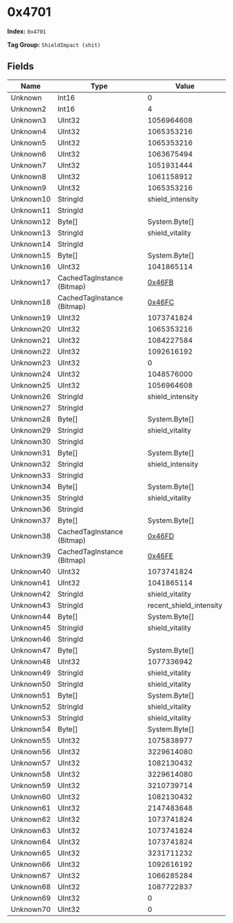 # 0x4701

**Index:** ```0x4701```

**Tag Group:** ```ShieldImpact (shit)```

## Fields

Name	| Type	| Value
---	|---	|---	|
Unknown	|Int16	|0
Unknown2	|Int16	|4
Unknown3	|UInt32	|1056964608
Unknown4	|UInt32	|1065353216
Unknown5	|UInt32	|1065353216
Unknown6	|UInt32	|1063675494
Unknown7	|UInt32	|1051931444
Unknown8	|UInt32	|1061158912
Unknown9	|UInt32	|1065353216
Unknown10	|StringId	|shield_intensity
Unknown11	|StringId	|
Unknown12	|Byte[]	|System.Byte[]
Unknown13	|StringId	|shield_vitality
Unknown14	|StringId	|
Unknown15	|Byte[]	|System.Byte[]
Unknown16	|UInt32	|1041865114
Unknown17	|CachedTagInstance (Bitmap)	|[0x46FB](../Bitmap/46FB.md)
Unknown18	|CachedTagInstance (Bitmap)	|[0x46FC](../Bitmap/46FC.md)
Unknown19	|UInt32	|1073741824
Unknown20	|UInt32	|1065353216
Unknown21	|UInt32	|1084227584
Unknown22	|UInt32	|1092616192
Unknown23	|UInt32	|0
Unknown24	|UInt32	|1048576000
Unknown25	|UInt32	|1056964608
Unknown26	|StringId	|shield_intensity
Unknown27	|StringId	|
Unknown28	|Byte[]	|System.Byte[]
Unknown29	|StringId	|shield_vitality
Unknown30	|StringId	|
Unknown31	|Byte[]	|System.Byte[]
Unknown32	|StringId	|shield_intensity
Unknown33	|StringId	|
Unknown34	|Byte[]	|System.Byte[]
Unknown35	|StringId	|shield_vitality
Unknown36	|StringId	|
Unknown37	|Byte[]	|System.Byte[]
Unknown38	|CachedTagInstance (Bitmap)	|[0x46FD](../Bitmap/46FD.md)
Unknown39	|CachedTagInstance (Bitmap)	|[0x46FE](../Bitmap/46FE.md)
Unknown40	|UInt32	|1073741824
Unknown41	|UInt32	|1041865114
Unknown42	|StringId	|shield_vitality
Unknown43	|StringId	|recent_shield_intensity
Unknown44	|Byte[]	|System.Byte[]
Unknown45	|StringId	|shield_vitality
Unknown46	|StringId	|
Unknown47	|Byte[]	|System.Byte[]
Unknown48	|UInt32	|1077336942
Unknown49	|StringId	|shield_vitality
Unknown50	|StringId	|shield_vitality
Unknown51	|Byte[]	|System.Byte[]
Unknown52	|StringId	|shield_vitality
Unknown53	|StringId	|shield_vitality
Unknown54	|Byte[]	|System.Byte[]
Unknown55	|UInt32	|1075838977
Unknown56	|UInt32	|3229614080
Unknown57	|UInt32	|1082130432
Unknown58	|UInt32	|3229614080
Unknown59	|UInt32	|3210739714
Unknown60	|UInt32	|1082130432
Unknown61	|UInt32	|2147483648
Unknown62	|UInt32	|1073741824
Unknown63	|UInt32	|1073741824
Unknown64	|UInt32	|1073741824
Unknown65	|UInt32	|3231711232
Unknown66	|UInt32	|1092616192
Unknown67	|UInt32	|1066285284
Unknown68	|UInt32	|1087722837
Unknown69	|UInt32	|0
Unknown70	|UInt32	|0



